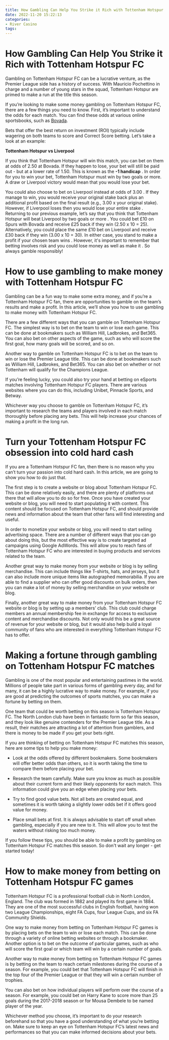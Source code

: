 ```yaml
---
title: How Gambling Can Help You Strike it Rich with Tottenham Hotspur FC
date: 2022-11-20 15:22:13
categories:
- River Casino
tags:
---
```



#  How Gambling Can Help You Strike it Rich with Tottenham Hotspur FC

[](/spurs)

Gambling on Tottenham Hotspur FC can be a lucrative venture, as the Premier League side has a history of success. With Mauricio Pochettino in charge and a number of young stars in the squad, Tottenham Hotspur are primed to make a run at the title this season.

If you’re looking to make some money gambling on Tottenham Hotspur FC, there are a few things you need to know. First, it’s important to understand the odds for each match. You can find these odds at various online sportsbooks, such as [Bovada](https://www.bovada.lv/spSports/soccer).

Bets that offer the best return on investment (ROI) typically include wagering on both teams to score and Correct Score betting. Let’s take a look at an example:

**Tottenham Hotspur vs Liverpool**

If you think that Tottenham Hotspur will win this match, you can bet on them at odds of 2.50 at Bovada. If they happen to lose, your bet will still be paid out - but at a lower rate of 1.50. This is known as the **-1 handicap** . In order for you to win your bet, Tottenham Hotspur must win by two goals or more. A draw or Liverpool victory would mean that you would lose your bet.

You could also choose to bet on Liverpool instead at odds of 3.00 . If they manage to win, you would receive your original stake back plus an additional profit based on the final result (e.g., 3.00 x your original stake). However, if Liverpool loses then you would lose your entire stake . 
Returning to our previous example, let’s say that you think that Tottenham Hotspur will beat Liverpool by two goals or more . You could bet £10 on Spurs with Bovada and receive £25 back if they win (2.50 x 10 = 25). Alternatively, you could place the same £10 bet on Liverpool and receive £30 back if they win (3.00 x 10 = 30). In either case, you stand to make a profit if your chosen team wins . 
However, it's important to remember that betting involves risk and you could lose money as well as make it .  So always gamble responsibly!

#  How to use gambling to make money with Tottenham Hotspur FC

Gambling can be a fun way to make some extra money, and if you’re a Tottenham Hotspur FC fan, there are opportunities to gamble on the team’s results and make a profit. In this article, we’ll show you how to use gambling to make money with Tottenham Hotspur FC.

There are a few different ways that you can gamble on Tottenham Hotspur FC. The simplest way is to bet on the team to win or lose each game. This can be done at bookmakers such as William Hill, Ladbrokes, and Bet365. You can also bet on other aspects of the game, such as who will score the first goal, how many goals will be scored, and so on.

Another way to gamble on Tottenham Hotspur FC is to bet on the team to win or lose the Premier League title. This can be done at bookmakers such as William Hill, Ladbrokes, and Bet365. You can also bet on whether or not Tottenham will qualify for the Champions League.

If you’re feeling lucky, you could also try your hand at betting on eSports matches involving Tottenham Hotspur FC players. There are various websites where you can do this, including Unibet, Pinnacle Sports, and Betway.

 Whichever way you choose to gamble on Tottenham Hotspur FC, it’s important to research the teams and players involved in each match thoroughly before placing any bets. This will help increase your chances of making a profit in the long run.

#  Turn your Tottenham Hotspur FC obsession into cold hard cash

If you are a Tottenham Hotspur FC fan, then there is no reason why you can’t turn your passion into cold hard cash. In this article, we are going to show you how to do just that.

The first step is to create a website or blog about Tottenham Hotspur FC. This can be done relatively easily, and there are plenty of platforms out there that will allow you to do so for free. Once you have created your website or blog, you will need to start populating it with content. This content should be focused on Tottenham Hotspur FC, and should provide news and information about the team that other fans will find interesting and useful.

In order to monetize your website or blog, you will need to start selling advertising space. There are a number of different ways that you can go about doing this, but the most effective way is to create targeted ad campaigns using Google AdWords. This will allow you to reach fans of Tottenham Hotspur FC who are interested in buying products and services related to the team.

Another great way to make money from your website or blog is by selling merchandise. This can include things like T-shirts, hats, and jerseys, but it can also include more unique items like autographed memorabilia. If you are able to find a supplier who can offer good discounts on bulk orders, then you can make a lot of money by selling merchandise on your website or blog.

Finally, another great way to make money from your Tottenham Hotspur FC website or blog is by setting up a members’ club. This club could charge members an annual membership fee in exchange for access to exclusive content and merchandise discounts. Not only would this be a great source of revenue for your website or blog, but it would also help build a loyal community of fans who are interested in everything Tottenham Hotspur FC has to offer.

#  Making a fortune through gambling on Tottenham Hotspur FC matches

Gambling is one of the most popular and entertaining pastimes in the world. Millions of people take part in various forms of gambling every day, and for many, it can be a highly lucrative way to make money. For example, if you are good at predicting the outcomes of sports matches, you can make a fortune by betting on them.

One team that could be worth betting on this season is Tottenham Hotspur FC. The North London club have been in fantastic form so far this season, and they look like genuine contenders for the Premier League title. As a result, their matches are attracting a lot of attention from gamblers, and there is money to be made if you get your bets right.

If you are thinking of betting on Tottenham Hotspur FC matches this season, here are some tips to help you make money:

- Look at the odds offered by different bookmakers. Some bookmakers will offer better odds than others, so it is worth taking the time to compare them before placing your bet.

- Research the team carefully. Make sure you know as much as possible about their current form and their likely opponents for each match. This information could give you an edge when placing your bets.

- Try to find good value bets. Not all bets are created equal, and sometimes it is worth taking a slightly lower odds bet if it offers good value for money.

- Place small bets at first. It is always advisable to start off small when gambling, especially if you are new to it. This will allow you to test the waters without risking too much money.

If you follow these tips, you should be able to make a profit by gambling on Tottenham Hotspur FC matches this season. So don't wait any longer - get started today!

#  How to make money from betting on Tottenham Hotspur FC games

Tottenham Hotspur FC is a professional football club in North London, England. The club was formed in 1882 and played its first game in 1884. They are one of the most successful clubs in English football, having won two League Championships, eight FA Cups, four League Cups, and six FA Community Shields.

One way to make money from betting on Tottenham Hotspur FC games is by placing bets on the team to win or lose each match. This can be done through a variety of online betting websites or through a bookmaker. Another option is to bet on the outcome of particular games, such as who will score the first goal or which team will win by a certain number of goals.

Another way to make money from betting on Tottenham Hotspur FC games is by betting on the team to reach certain milestones during the course of a season. For example, you could bet that Tottenham Hotspur FC will finish in the top four of the Premier League or that they will win a certain number of trophies.

You can also bet on how individual players will perform over the course of a season. For example, you could bet on Harry Kane to score more than 25 goals during the 2017-2018 season or for Mousa Dembele to be named player of the year.

Whichever method you choose, it’s important to do your research beforehand so that you have a good understanding of what you’re betting on. Make sure to keep an eye on Tottenham Hotspur FC’s latest news and performances so that you can make informed decisions about your bets.